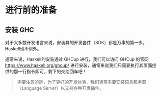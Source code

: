 # 进行前的准备

## 安装 GHC

对于大多数开发语言来说，安装其的开发套件（SDK）都是万事的第一步，Haskell也不例外。

通常来说，Haskell的安装通过 GHCup 进行，我们可以访问 GHCup 的官网 <https://www.haskell.org/ghcup/> 进行安装，通常来说我们只需要执行其页面提供的那一行指令即可，剩下的交给回车吧！

> 需要注意的是，为了更好的开发体验，我们通常需要安装语言服务器（Language Server）以支持各种开发插件。
